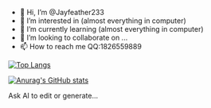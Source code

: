 - 👋 Hi, I’m @Jayfeather233
- 👀 I’m interested in (almost everything in computer)
- 🌱 I’m currently learning (almost everything in computer)
- 💞️ I’m looking to collaborate on ...
- 📫 How to reach me QQ:1826559889

[![Top Langs](https://github-readme-stats-mosa-bunrh04w5-gutaozi.vercel.app/api/top-langs/?username=jayfeather233&layout=compact&exclude_repo=shinxBot)](https://github.com/GuTaoZi/github-readme-stats)

[![Anurag's GitHub stats](https://github-readme-stats-mosa-bunrh04w5-gutaozi.vercel.app/api?username=jayfeather233&count_private=true&show_icons=true&hide_rank=true)](https://github.com/GuTaoZi/github-readme-stats)  


<!---
Jayfeather233/Jayfeather233 is a ✨ special ✨ repository because its `README.md` (this file) appears on your GitHub profile.
You can click the Preview link to take a look at your changes.
--->
Ask AI to edit or generate...
